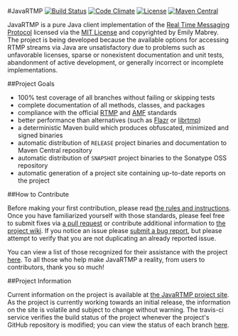#JavaRTMP
[![Build Status](http://img.shields.io/travis/emabrey/JavaRTMP.svg)](https://travis-ci.org/emabrey/JavaRTMP)
[![Code Climate](http://img.shields.io/codeclimate/github/emabrey/JavaRTMP.svg)](https://codeclimate.com/github/emabrey/JavaRTMP)
[![License](http://img.shields.io/:license-mit-blue.svg)](http://emabrey.mit-license.org)
[![Maven Central](https://maven-badges.herokuapp.com/maven-central/com.github.emabrey/JavaRTMP-parent/badge.svg?style=plastic)](https://maven-badges.herokuapp.com/maven-central/com.github.emabrey/JavaRTMP-parent)

JavaRTMP is a pure Java client implementation of the [Real Time Messaging Protocol][rtmp-wiki-article-link] licensed via the [MIT License][project-license-file] and copyrighted by Emily Mabrey. The project is being developed because the available options for accessing RTMP streams via Java are unsatisfactory due to problems such as unfavorable licenses, sparse or nonexistent documentation and unit tests, abandonment of active development, or generally incorrect or incomplete implementations.

##Project Goals
  - 100% test coverage of all branches without failing or skipping tests
  - complete documentation of all methods, classes, and packages
  - compliance with the official [RTMP][rtmp-wiki-article-link] and [AMF][amf-wiki-article-link] standards
  - better performance than alternatives (such as [Flazr][flazr-project-link] or [librtmp][librtmp-project-link])
  - a deterministic Maven build which produces obfuscated, minimized and signed binaries
  - automatic distribution of `RELEASE` project binaries and documentation to Maven Central repository
  - automatic distribution of `SNAPSHOT` project binaries to the Sonatype OSS repository
  - automatic generation of a project site containing up-to-date reports on the project

##How to Contribute

Before making your first contribution, please read [the rules and instructions][contribution-rules-link]. Once you have familiarized yourself with those standards, please feel free to submit fixes via [a pull request][pull-request-link] or contribute additional information to [the project wiki][project-wiki-link]. If you notice an issue please [submit a bug report][project-issues-link], but please attempt to verify that you are not duplicating an already reported issue.

You can view a list of those recognized for their assistance with the project [here][project-recognition-link]. To all those who help make JavaRTMP a reality, from users to contributors, thank you so much!

##Project Information

Current information on the project is available at [the JavaRTMP project site][project-site-link]. As the project is currently working towards an initial release, the information on the site is volatile and subject to change without warning. The travis-ci service verifies the build status of the project whenever the project's GitHub repository is modified; you can view the status of each branch [here][project-ci-link].

[rtmp-wiki-article-link]: https://wikipedia.org/wiki/Real_Time_Messaging_Protocol
[amf-wiki-article-link]: https://wikipedia.org/wiki/Action_Message_Format
[flazr-project-link]: http://www.flazr.com
[librtmp-project-link]: https://rtmpdump.mplayerhq.hu/librtmp.3.html
[project-license-file]: LICENSE.md
[contribution-rules-link]: https://github.com/emabrey/JavaRTMP/wiki/Contribution-Rules-and-Instructions
[pull-request-link]: https://github.com/emabrey/JavaRTMP/compare/
[project-wiki-link]: https://github.com/emabrey/JavaRTMP/wiki/
[project-issues-link]: https://github.com/emabrey/JavaRTMP/issues/new
[project-recognition-link]: https://emabrey.github.io/JavaRTMP/team-list.html
[project-site-link]: https://emabrey.github.io/JavaRTMP/
[project-ci-link]: https://travis-ci.org/emabrey/JavaRTMP

